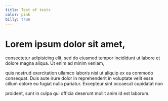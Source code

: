 ```yaml
---
title: Test of tests
color: pink
billy: true
---
```


# Lorem ipsum dolor sit amet, 

consectetur adipisicing elit, sed do eiusmod
tempor incididunt ut labore et dolore magna aliqua. Ut enim ad minim veniam,

quis nostrud exercitation ullamco laboris nisi ut aliquip ex ea commodo
consequat. Duis aute irure dolor in reprehenderit in voluptate velit esse
cillum dolore eu fugiat nulla pariatur. Excepteur sint occaecat cupidatat non

proident, sunt in culpa qui officia deserunt mollit anim id est laborum.